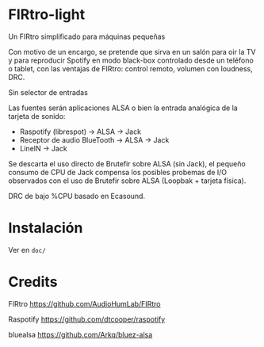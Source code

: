 # FIRtro-light

Un FIRtro simplificado para máquinas pequeñas

Con motivo de un encargo, se pretende que sirva en un salón para oir la TV y para reproducir Spotify en modo black-box controlado desde un teléfono o tablet, con las ventajas de FIRtro: control remoto, volumen con loudness, DRC.

Sin selector de entradas

Las fuentes serán aplicaciones ALSA o bien la entrada analógica de la tarjeta de sonido:
- Raspotify (librespot) → ALSA → Jack
- Receptor de audio BlueTooth → ALSA → Jack
- LineIN → Jack

Se descarta el uso directo de Brutefir sobre ALSA (sin Jack), el pequeño consumo de CPU de Jack compensa los posibles probemas de I/O observados con el uso de Brutefir sobre ALSA (Loopbak + tarjeta física).

DRC de bajo %CPU basado en Ecasound.

# Instalación

Ver en `doc/`

# Credits

FIRtro https://github.com/AudioHumLab/FIRtro

Raspotify https://github.com/dtcooper/raspotify

bluealsa https://github.com/Arkq/bluez-alsa

